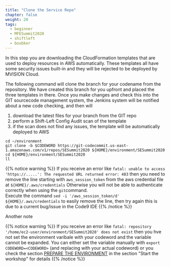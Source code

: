 ```yaml
---
title: "Clone the Service Repo"
chapter: false
weight: 20
tags:
  - beginner
  - MFESummit2020
  - shiftleft
  - boubker
---
```


In this step you are downloading the CloudFormation templates that are used to deploy resources in AWS automatically.
These templates all have some security issues built-in and they will be rejected to be deployed by MVISION Cloud.

The following command will clone the branch for your codename from the repository. We have created this branch for you upfront and placed the three templates in there. Once you make changes and check this into the GIT sourcecode management system, the Jenkins system will be notified about a new code checking, and then will 
1. download the latest files for your branch from the GIT repo
1. perform a Shift-Left Config Audit scan of the template
1. if the scan does not find any issues, the template will be automatically deployed to AWS

```
cd ~/environment
git clone -b $CODEWORD https://git-codecommit.us-east-1.amazonaws.com/v1/repos/SESummit2020 ${HOME}/environment/SESummit2020
cd ${HOME}/environment/SESummit2020
ll

```

{{% notice warning %}}
If you receive an error like `fatal: unable to access 'https://.....': The requested URL returned error: 403` then you need to remove the line starting with `aws_session_token` from the aws credential file at `${HOME}/.aws/credentials`
Otherwise you will not be able to authenticate correctly when using the `git`command.   
Execute the command `sed -i '/aws_session_token/d' ${HOME}/.aws/credentials` to easily remove the line, then try again
this is due to a current bug/issue in the Code9 IDE
{{% /notice %}}

Another note

{{% notice warning %}}
If you receive an error like `fatal: repository '/home/ec2-user/environment/SESummit2020' does not exist` then you hve not set the environment varibale with your codeword and the variable cannot be expanded. You can either set the variable manually with `export CODEWORD=<CODEWORD>` (and replacing <CODEWORD> with your actual codeword) or you check the section [PREPARE THE ENVIRONMENT](/020_prerequisites/environment) in the section "Start the workshop" for details
{{% /notice %}}
